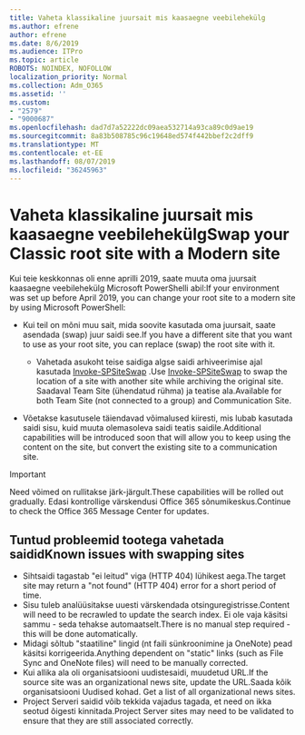 ```yaml
---
title: Vaheta klassikaline juursait mis kaasaegne veebilehekülg
ms.author: efrene
author: efrene
ms.date: 8/6/2019
ms.audience: ITPro
ms.topic: article
ROBOTS: NOINDEX, NOFOLLOW
localization_priority: Normal
ms.collection: Adm_O365
ms.assetid: ''
ms.custom:
- "2579"
- "9000687"
ms.openlocfilehash: dad7d7a52222dc09aea532714a93ca89c0d9ae19
ms.sourcegitcommit: 8a83b508785c96c19648ed574f442bbef2c2dff9
ms.translationtype: MT
ms.contentlocale: et-EE
ms.lasthandoff: 08/07/2019
ms.locfileid: "36245963"
---
```

# <a name="swap-your-classic-root-site-with-a-modern-site"></a><span data-ttu-id="8a135-102">Vaheta klassikaline juursait mis kaasaegne veebilehekülg</span><span class="sxs-lookup"><span data-stu-id="8a135-102">Swap your Classic root site with a Modern site</span></span>

<span data-ttu-id="8a135-103">Kui teie keskkonnas oli enne aprilli 2019, saate muuta oma juursait kaasaegne veebilehekülg Microsoft PowerShelli abil:</span><span class="sxs-lookup"><span data-stu-id="8a135-103">If your environment was set up before April 2019, you can change your root site to a modern site by using Microsoft PowerShell:</span></span>

- <span data-ttu-id="8a135-104">Kui teil on mõni muu sait, mida soovite kasutada oma juursait, saate asendada (swap) juur saidi see.</span><span class="sxs-lookup"><span data-stu-id="8a135-104">If you have a different site that you want to use as your root site, you can replace (swap) the root site with it.</span></span> 
    - <span data-ttu-id="8a135-105">Vahetada asukoht teise saidiga algse saidi arhiveerimise ajal kasutada [Invoke-SPSiteSwap](https://docs.microsoft.com/powershell/module/sharepoint-online/invoke-spositeswap?view=sharepoint-ps) .</span><span class="sxs-lookup"><span data-stu-id="8a135-105">Use [Invoke-SPSiteSwap](https://docs.microsoft.com/powershell/module/sharepoint-online/invoke-spositeswap?view=sharepoint-ps) to swap the location of a site with another site while archiving the original site.</span></span> <span data-ttu-id="8a135-106">Saadaval Team Site (ühendatud rühma) ja teatise ala.</span><span class="sxs-lookup"><span data-stu-id="8a135-106">Available for both Team Site (not connected to a group) and Communication Site.</span></span> 

- <span data-ttu-id="8a135-107">Võetakse kasutusele täiendavad võimalused kiiresti, mis lubab kasutada saidi sisu, kuid muuta olemasoleva saidi teatis saidile.</span><span class="sxs-lookup"><span data-stu-id="8a135-107">Additional capabilities will be introduced soon that will allow you to keep using the content on the site, but convert the existing site to a communication site.</span></span> 
>[!Important]
><span data-ttu-id="8a135-108">Need võimed on rullitakse järk-järgult.</span><span class="sxs-lookup"><span data-stu-id="8a135-108">These capabilities will be rolled out gradually.</span></span> <span data-ttu-id="8a135-109">Edasi kontrollige värskendusi Office 365 sõnumikeskus.</span><span class="sxs-lookup"><span data-stu-id="8a135-109">Continue to check the Office 365 Message Center for updates.</span></span> 

## <a name="known-issues-with-swapping-sites"></a><span data-ttu-id="8a135-110">Tuntud probleemid tootega vahetada saidid</span><span class="sxs-lookup"><span data-stu-id="8a135-110">Known issues with swapping sites</span></span>

- <span data-ttu-id="8a135-111">Sihtsaidi tagastab "ei leitud" viga (HTTP 404) lühikest aega.</span><span class="sxs-lookup"><span data-stu-id="8a135-111">The target site may return a "not found" (HTTP 404) error for a short period of time.</span></span>
- <span data-ttu-id="8a135-112">Sisu tuleb analüüsitakse uuesti värskendada otsinguregistrisse.</span><span class="sxs-lookup"><span data-stu-id="8a135-112">Content will need to be recrawled to update the search index.</span></span> <span data-ttu-id="8a135-113">Ei ole vaja käsitsi sammu - seda tehakse automaatselt.</span><span class="sxs-lookup"><span data-stu-id="8a135-113">There is no manual step required - this will be done automatically.</span></span>
- <span data-ttu-id="8a135-114">Midagi sõltub "staatiline" lingid (nt faili sünkroonimine ja OneNote) pead käsitsi korrigeerida.</span><span class="sxs-lookup"><span data-stu-id="8a135-114">Anything dependent on "static" links (such as File Sync and OneNote files) will need to be manually corrected.</span></span>
- <span data-ttu-id="8a135-115">Kui allika ala oli organisatsiooni uudistesaidi, muudetud URL.</span><span class="sxs-lookup"><span data-stu-id="8a135-115">If the source site was an organizational news site, update the URL.</span></span><span data-ttu-id="8a135-116">Saada kõik organisatsiooni Uudised kohad.</span><span class="sxs-lookup"><span data-stu-id="8a135-116"> Get a list of all organizational news sites.</span></span>
- <span data-ttu-id="8a135-117">Project Serveri saidid võib tekkida vajadus tagada, et need on ikka seotud õigesti kinnitada.</span><span class="sxs-lookup"><span data-stu-id="8a135-117">Project Server sites may need to be validated to ensure that they are still associated correctly.</span></span>





